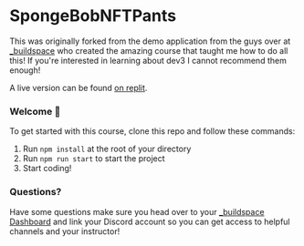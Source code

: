 # SpongeBobNFTPants

This was originally forked from the demo application from the guys over at [_buildspace](https://buildspace.so/) who created the amazing course that taught me how to do all this! If you're interested in learning about dev3 I cannot recommend them enough! 

A live version can be found [on replit](https://nft-starter-repo-final.cmhayden.repl.co/).

### **Welcome 👋**
To get started with this course, clone this repo and follow these commands:

1. Run `npm install` at the root of your directory
2. Run `npm run start` to start the project
3. Start coding!

### **Questions?**
Have some questions make sure you head over to your [_buildspace Dashboard](https://app.buildspace.so/courses/CO961ddb5f-f428-4608-9949-a9a2f461eb3f) and link your Discord account so you can get access to helpful channels and your instructor!